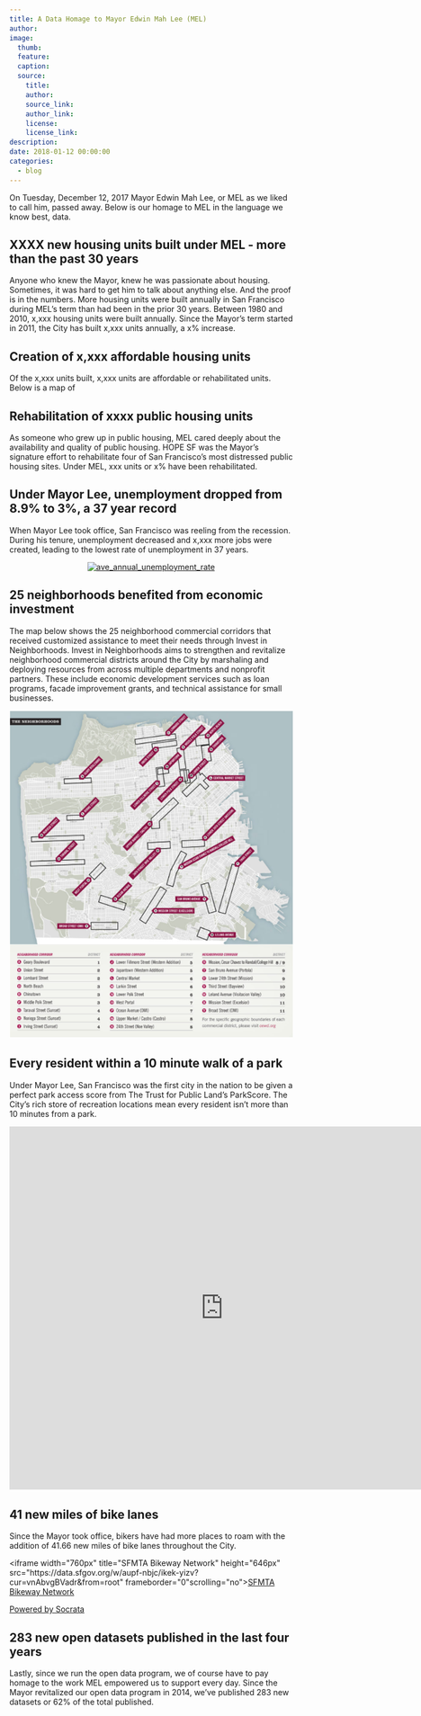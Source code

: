 ```yaml
---
title: A Data Homage to Mayor Edwin Mah Lee (MEL)
author:
image:
  thumb:
  feature:
  caption:
  source:
    title:
    author:
    source_link:
    author_link:
    license:
    license_link:
description:
date: 2018-01-12 00:00:00
categories:
  - blog
---
```



On Tuesday, December 12, 2017 Mayor Edwin Mah Lee, or MEL as we liked to call him, passed away. Below is our homage to MEL in the language we know best, data.

## XXXX new housing units built under MEL - more than the past 30 years

Anyone who knew the Mayor, knew he was passionate about housing. Sometimes, it was hard to get him to talk about anything else. And the proof is in the numbers. More housing units were built annually in San Francisco during MEL’s term than had been in the prior 30 years. Between 1980 and 2010, x,xxx housing units were built annually. Since the Mayor’s term started in 2011, the City has built x,xxx units annually, a x% increase.

## Creation of x,xxx affordable housing units

Of the x,xxx units built, x,xxx units are affordable or rehabilitated units. Below is a map of

## Rehabilitation of xxxx public housing units

As someone who grew up in public housing, MEL cared deeply about the availability and quality of public housing. HOPE SF was the Mayor’s signature effort to rehabilitate four of San Francisco’s most distressed public housing sites. Under MEL, xxx units or x% have been rehabilitated.

## Under Mayor Lee, unemployment dropped from 8.9% to 3%, a 37 year record

When Mayor Lee took office, San Francisco was reeling from the recession. During his tenure, unemployment decreased and x,xxx more jobs were created, leading to the lowest rate of unemployment in 37 years.

<div><a target="_blank" title="ave_annual_unemployment_rate" style="display: block; text-align: center;" href="https://plot.ly/~dblakev/1/?share_key=tOymhMWGRWiiq70p3BBNqN"><img alt="ave_annual_unemployment_rate" style="max-width: 100%;width: 600px;" width="600" src="https://plot.ly/~dblakev/1.png?share_key=tOymhMWGRWiiq70p3BBNqN" onerror="this.onerror=null;this.src='https://plot.ly/404.png';" /></a> <script data-plotly="dblakev:1" sharekey-plotly="tOymhMWGRWiiq70p3BBNqN" src="https://plot.ly/embed.js" async=""></script></div>

## 25 neighborhoods benefited from economic investment

The map below shows the 25 neighborhood commercial corridors that received customized assistance to meet their needs through Invest in Neighborhoods. Invest in Neighborhoods aims to strengthen and revitalize neighborhood commercial districts around the City by marshaling and deploying resources from across multiple departments and nonprofit partners. These include economic development services such as loan programs, facade improvement grants, and technical assistance for small businesses.

![](/uploads/versions/map---x----625-723x---.png)

## Every resident within a 10 minute walk of a park

Under Mayor Lee, San Francisco was the first city in the nation to be given a perfect park access score from The Trust for Public Land’s ParkScore. The City’s rich store of recreation locations mean every resident isn’t more than 10 minutes from a park.

<div><iframe width="760px" title="Parks Map" height="646px" src="https://data.sfgov.org/w/pz9b-tj7y/ikek-yizv?cur=lkue_SIsEmW&amp;from=root" frameborder="0" scrolling="no"></iframe></div>

## 41 new miles of bike lanes

Since the Mayor took office, bikers have had more places to roam with the addition of 41.66 new miles of bike lanes throughout the City.

<div>&lt;iframe width="760px" title="SFMTA Bikeway Network" height="646px" src="https://data.sfgov.org/w/aupf-nbjc/ikek-yizv?cur=vnAbvgBVadr&amp;from=root" frameborder="0"scrolling="no"&gt;<a title="SFMTA Bikeway Network" target="_blank" href="https://data.sfgov.org/Transportation/SFMTA-Bikeway-Network/aupf-nbjc">SFMTA Bikeway Network</a><p><a target="_blank" href="http://www.socrata.com/">Powered by Socrata</a></p></div>

## 283 new open datasets published in the last four years

Lastly, since we run the open data program, we of course have to pay homage to the work MEL empowered us to support every day. Since the Mayor revitalized our open data program in 2014, we’ve published 283 new datasets or 62% of the total published.